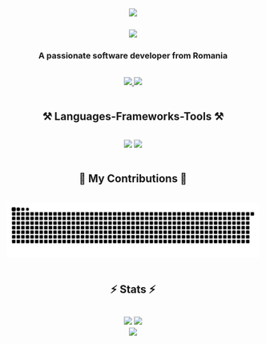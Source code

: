<h1 align="center">
    <img src="https://readme-typing-svg.herokuapp.com/?font=Righteous&size=35&center=true&vCenter=true&width=500&height=70&duration=4000&lines=Hi+There!+👋;+I'm+Sergiu+Osvat!;" />
</h1>

<div align=center>
    <img width=300 src= "https://cdn.dribbble.com/users/730703/screenshots/6581243/avento.gif" />
</div>

<h3 align="center">A passionate software developer from Romania</h3>

<br>
 
<div align="center"> 
  <a href="mailto:sergiuosvat27@gmail.com">
    <img src="https://img.shields.io/badge/Gmail-333333?style=for-the-badge&logo=gmail&logoColor=red" />
  </a>
  <a href="https://www.linkedin.com/in/sergiu-osvat-602755242/" target="_blank">
    <img src="https://img.shields.io/badge/LinkedIn-0077B5?style=for-the-badge&logo=linkedin&logoColor=white"/>
  </a>
</div>

<br>
 
<h2 align="center">⚒️ Languages-Frameworks-Tools ⚒️</h2>
<br/>
<div align="center">
    <img src="https://skillicons.dev/icons?i=java,python,c,mysql" />
    <img src="https://skillicons.dev/icons?i=html,css,bootstrap,react,firebase,git" /><br>
</div>

<br>

<div align="center">
  <h2>🐍 My Contributions 🐍</h2>
  <br>
  <img src="https://raw.githubusercontent.com/sergiuosvat/sergiuosvat/output/github-contribution-grid-snake.svg" />
</div>

<br>

<h2 align="center">⚡ Stats ⚡</h2>
<br>
<div align=center>
  <img width=390 src="https://github-readme-streak-stats-gamma-nine.vercel.app?user=sergiuosvat&card_width=467&theme=react&border_radius=10&date_format=j%20M%5B%20Y%5D&hide_current_streak=true"/>
  <img width=390 src="https://github-readme-stats.vercel.app/api?username=sergiuosvat&count_private=true&show_icons=true&theme=react&rank_icon=github&border_radius=10"/>
  <br>
  <img width=325 align="center" src="https://github-readme-stats.vercel.app/api/top-langs/?username=sergiuosvat&langs_count=8&layout=compact&theme=react&border_radius=10&size_weight=0.5&count_weight=0.5&exclude_repo=github-readme-stats"/>
</div>

